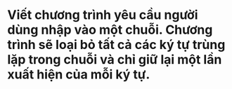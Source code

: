 # Viết chương trình yêu cầu người dùng nhập vào một chuỗi. Chương trình sẽ loại bỏ tất cả các ký tự trùng lặp trong chuỗi và chỉ giữ lại một lần xuất hiện của mỗi ký tự.
